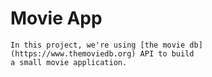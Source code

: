# Movie App

    In this project, we're using [the movie db](https://www.themoviedb.org) API to build 
    a small movie application.
